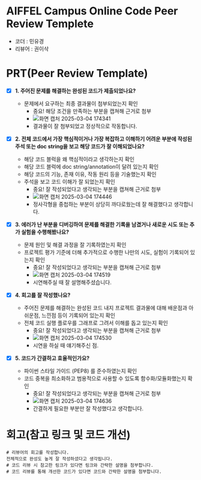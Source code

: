 # AIFFEL Campus Online Code Peer Review Templete
- 코더 : 민유경
- 리뷰어 : 권이삭


# PRT(Peer Review Template)
- [X]  **1. 주어진 문제를 해결하는 완성된 코드가 제출되었나요?**
    - 문제에서 요구하는 최종 결과물이 첨부되었는지 확인
        - 중요! 해당 조건을 만족하는 부분을 캡쳐해 근거로 첨부
        - ![화면 캡처 2025-03-04 174341](https://github.com/user-attachments/assets/aaa6e09c-f034-4c49-9ab9-a685b34b3d80)
        - 결과물이 잘 첨부되었고 정상적으로 작동합니다.

- [X]  **2. 전체 코드에서 가장 핵심적이거나 가장 복잡하고 이해하기 어려운 부분에 작성된 
  주석 또는 doc string을 보고 해당 코드가 잘 이해되었나요?**
    - 해당 코드 블럭을 왜 핵심적이라고 생각하는지 확인
    - 해당 코드 블럭에 doc string/annotation이 달려 있는지 확인
    - 해당 코드의 기능, 존재 이유, 작동 원리 등을 기술했는지 확인
    - 주석을 보고 코드 이해가 잘 되었는지 확인
        - 중요! 잘 작성되었다고 생각되는 부분을 캡쳐해 근거로 첨부
        - ![화면 캡처 2025-03-04 174446](https://github.com/user-attachments/assets/1df64b52-651f-4dcb-a425-338837688be0)
        - 정사각형을 중첩하는 부분이 상당히 까다로웠는데 잘 해결했다고 생각합니다.

  
- [X]  **3. 에러가 난 부분을 디버깅하여 문제를 해결한 기록을 남겼거나
  새로운 시도 또는 추가 실험을 수행해봤나요?**
    - 문제 원인 및 해결 과정을 잘 기록하였는지 확인
    - 프로젝트 평가 기준에 더해 추가적으로 수행한 나만의 시도, 
      실험이 기록되어 있는지 확인
        - 중요! 잘 작성되었다고 생각되는 부분을 캡쳐해 근거로 첨부
        - ![화면 캡처 2025-03-04 174519](https://github.com/user-attachments/assets/54e7acb4-f05e-49b0-ba81-fbb31ee85667)
        - 시연해주실 때 잘 설명해주셨습니다.
  
- [X]  **4. 회고를 잘 작성했나요?**
    - 주어진 문제를 해결하는 완성된 코드 내지 프로젝트 결과물에 대해
    배운점과 아쉬운점, 느낀점 등이 기록되어 있는지 확인
    - 전체 코드 실행 플로우를 그래프로 그려서 이해를 돕고 있는지 확인
        - 중요! 잘 작성되었다고 생각되는 부분을 캡쳐해 근거로 첨부
        - ![화면 캡처 2025-03-04 174530](https://github.com/user-attachments/assets/7d7f8ed1-9b91-4c96-bb61-06613fe62b63)
        - 시연을 하실 때 얘기해주신 점.
    
- [X]  **5. 코드가 간결하고 효율적인가요?**
    - 파이썬 스타일 가이드 (PEP8) 를 준수하였는지 확인
    - 코드 중복을 최소화하고 범용적으로 사용할 수 있도록 함수화/모듈화했는지 확인
        - 중요! 잘 작성되었다고 생각되는 부분을 캡쳐해 근거로 첨부
        - ![화면 캡처 2025-03-04 174636](https://github.com/user-attachments/assets/1b3d60e9-7569-4124-b0f4-1176b7616446)
        - 간결하게 필요한 부분만 잘 작성했다고 생각합니다.



# 회고(참고 링크 및 코드 개선)
```
# 리뷰어의 회고를 작성합니다.
전체적으로 완성도 높게 잘 작성하셨다고 생각됩니다.
# 코드 리뷰 시 참고한 링크가 있다면 링크와 간략한 설명을 첨부합니다.
# 코드 리뷰를 통해 개선한 코드가 있다면 코드와 간략한 설명을 첨부합니다.
```

